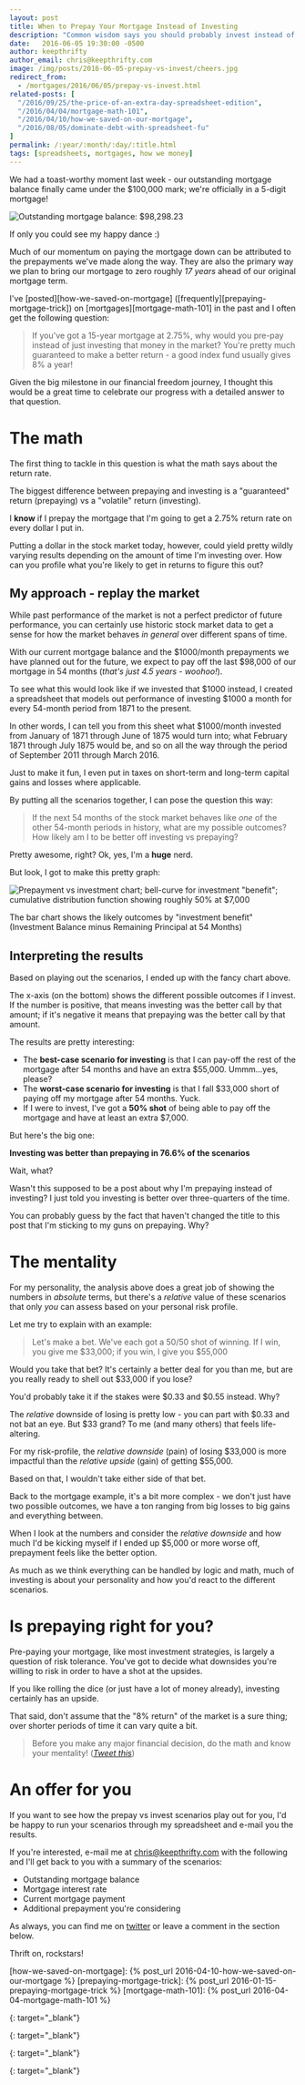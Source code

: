 ```yaml
---
layout: post
title: When to Prepay Your Mortgage Instead of Investing
description: "Common wisdom says you should probably invest instead of prepaying your mortgage if your rate is low; but history shows there's a chance that prepaying is the better option"
date:   2016-06-05 19:30:00 -0500
author: keepthrifty
author_email: chris@keepthrifty.com
image: /img/posts/2016-06-05-prepay-vs-invest/cheers.jpg
redirect_from:
  - /mortgages/2016/06/05/prepay-vs-invest.html
related-posts: [
  "/2016/09/25/the-price-of-an-extra-day-spreadsheet-edition",
  "/2016/04/04/mortgage-math-101",
  "/2016/04/10/how-we-saved-on-our-mortgage",
  "/2016/08/05/dominate-debt-with-spreadsheet-fu"
]
permalink: /:year/:month/:day/:title.html
tags: [spreadsheets, mortgages, how we money]
---
```


We had a toast-worthy moment last week - our outstanding mortgage balance finally came under the $100,000 mark; we're officially in a 5-digit mortgage!

![Outstanding mortgage balance: $98,298.23][mortgage-balance]

<div class="image-caption">If only you could see my happy dance :)</div>

Much of our momentum on paying the mortgage down can be attributed to the prepayments we've made along the way. They are also the primary way we plan to bring our mortgage to zero roughly _17 years_ ahead of our original mortgage term.

I've [posted][how-we-saved-on-mortgage] ([frequently][prepaying-mortgage-trick]) on [mortgages][mortgage-math-101] in the past and I often get the following question:

> If you've got a 15-year mortgage at 2.75%, why would you pre-pay instead of just investing that money in the market? You're pretty much guaranteed to make a better return - a good index fund usually gives 8% a year!

Given the big milestone in our financial freedom journey, I thought this would be a great time to celebrate our progress with a detailed answer to that question.

# The math #

The first thing to tackle in this question is what the math says about the return rate.

The biggest difference between prepaying and investing is a "guaranteed" return (prepaying) vs a "volatile" return (investing).

I __know__ if I prepay the mortgage that I'm going to get a 2.75% return rate on every dollar I put in.

Putting a dollar in the stock market today, however, could yield pretty wildly varying results depending on the amount of time I'm investing over. How can you profile what you're likely to get in returns to figure this out?

## My approach - replay the market ##

While past performance of the market is not a perfect predictor of future performance, you can certainly use historic stock market data to get a sense for how the market behaves _in general_ over different spans of time.

With our current mortgage balance and the $1000/month prepayments we have planned out for the future, we expect to pay off the last $98,000 of our mortgage in 54 months (_that's just 4.5 years - woohoo!_).

To see what this would look like if we invested that $1000 instead, I created a spreadsheet that models out performance of investing $1000 a month for every 54-month period from 1871 to the present.

In other words, I can tell you from this sheet what $1000/month invested from January of 1871 through June of 1875 would turn into; what February 1871 through July 1875 would be, and so on all the way through the period of September 2011 through March 2016.

Just to make it fun, I even put in taxes on short-term and long-term capital gains and losses where applicable.

By putting all the scenarios together, I can pose the question this way:

> If the next 54 months of the stock market behaves like _one_ of the other 54-month periods in history, what are my possible outcomes? How likely am I to be better off investing vs prepaying?

Pretty awesome, right? Ok, yes, I'm a __huge__ nerd.

But look, I got to make this pretty graph:

![Prepayment vs investment chart; bell-curve for investment "benefit"; cumulative distribution function showing roughly 50% at $7,000][prepay-vs-invest-chart]

<div class="image-caption">The bar chart shows the likely outcomes by "investment benefit" (Investment Balance minus Remaining Principal at 54 Months)</div>

## Interpreting the results ##

Based on playing out the scenarios, I ended up with the fancy chart above.

The x-axis (on the bottom) shows the different possible outcomes if I invest. If the number is positive, that means investing was the better call by that amount; if it's negative it means that prepaying was the better call by that amount.

The results are pretty interesting:

- The __best-case scenario for investing__ is that I can pay-off the rest of the mortgage after 54 months and have an extra $55,000. Ummm...yes, please?
- The __worst-case scenario for investing__ is that I fall $33,000 short of paying off my mortgage after 54 months. Yuck.
- If I were to invest, I've got a __50% shot__ of being able to pay off the mortgage and have at least an extra $7,000.

But here's the big one:

__Investing was better than prepaying in 76.6% of the scenarios__

Wait, what?

Wasn't this supposed to be a post about why I'm prepaying instead of investing? I just told you investing is better over three-quarters of the time.

You can probably guess by the fact that haven't changed the title to this post that I'm sticking to my guns on prepaying. Why?

# The mentality #

For my personality, the analysis above does a great job of showing the numbers in _absolute_ terms, but there's a _relative_ value of these scenarios that only _you_ can assess based on your personal risk profile.

Let me try to explain with an example:

> Let's make a bet. We've each got a 50/50 shot of winning. If I win, you give me $33,000; if you win, I give you $55,000

Would you take that bet? It's certainly a better deal for you than me, but are you really ready to shell out $33,000 if you lose?

You'd probably take it if the stakes were $0.33 and $0.55 instead. Why?

The _relative_ downside of losing is pretty low - you can part with $0.33 and not bat an eye. But $33 grand? To me (and many others) that feels life-altering.

For my risk-profile, the _relative downside_ (pain) of losing $33,000 is more impactful than the _relative upside_ (gain) of getting $55,000.

Based on that, I wouldn't take either side of that bet.

Back to the mortgage example, it's a bit more complex - we don't just have two possible outcomes, we have a ton ranging from big losses to big gains and everything between.

When I look at the numbers and consider the _relative downside_ and how much I'd be kicking myself if I ended up $5,000 or more worse off, prepayment feels like the better option.

As much as we think everything can be handled by logic and math, much of investing is about your personality and how you'd react to the different scenarios.

# Is prepaying right for you? #

Pre-paying your mortgage, like most investment strategies, is largely a question of risk tolerance. You've got to decide what downsides you're willing to risk in order to have a shot at the upsides.

If you like rolling the dice (or just have a lot of money already), investing certainly has an upside.

That said, don't assume that the "8% return" of the market is a sure thing; over shorter periods of time it can vary quite a bit.

> Before you make any major financial decision, do the math and know your mentality! ([_Tweet this_][tweet-quote])

# An offer for you

If you want to see how the prepay vs invest scenarios play out for you, I'd be happy to run your scenarios through my spreadsheet and e-mail you the results.

If you're interested, e-mail me at chris@keepthrifty.com with the following and I'll get back to you with a summary of the scenarios:

- Outstanding mortgage balance
- Mortgage interest rate
- Current mortgage payment
- Additional prepayment you're considering

As always, you can find me on [twitter][twitter-link] or leave a comment in the section below.

Thrift on, rockstars!

[how-we-saved-on-mortgage]: {% post_url 2016-04-10-how-we-saved-on-our-mortgage %}
[prepaying-mortgage-trick]: {% post_url 2016-01-15-prepaying-mortgage-trick %}
[mortgage-math-101]:        {% post_url 2016-04-04-mortgage-math-101 %}

[twitter-link]: http://www.twitter.com/keepthrifty
{: target="_blank"}

[tweet-quote]: https://twitter.com/intent/tweet?text=%22Before%20you%20make%20any%20major%20financial%20decision%2C%20do%20the%20math%20and%20know%20your%20mentality%22%20https%3A%2F%2Fwww.keepthrifty.com%2Fmortgages%2F2016%2F06%2F05%2Fprepay-vs-invest.html%20via%20%40keepthrifty&source=clicktotweet&related=clicktotweet
{: target="_blank"}

[mortgage-balance]: /img/posts/2016-06-05-prepay-vs-invest/june-2016-mortgage.png
{: target="_blank"}

[prepay-vs-invest-chart]: /img/posts/2016-06-05-prepay-vs-invest/prepay-vs-invest-chart.png
{: target="_blank"}
